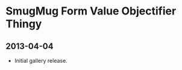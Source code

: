 SmugMug Form Value Objectifier Thingy
=====================================

## 2013-04-04

* Initial gallery release.
